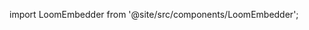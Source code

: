 import LoomEmbedder from '@site/src/components/LoomEmbedder';

<LoomEmbedder 
    VLink='https://www.loom.com/embed/753ced45b9914819be46069d3504c213?sid=43df0e96-1979-42ba-ae21-45e62b9024c5'>
</LoomEmbedder>